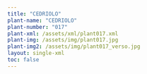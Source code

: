 ```yaml
---
title: "CEDRIOLO"
plant-name: "CEDRIOLO"
plant-number: "017"
plant-xml: /assets/xml/plant017.xml
plant-img: /assets/img/plant017.jpg
plant-img2: /assets/img/plant017_verso.jpg
layout: single-xml
toc: false
---
```

